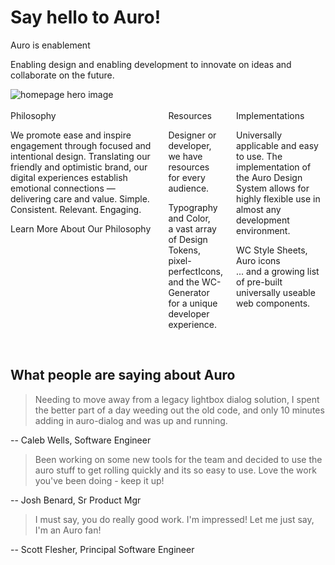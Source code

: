 # Say hello to Auro!

<div class="imageBox">
  <div class="quoteBox">
    <auro-header margin="bottom" size="none" display="700">Auro is enablement</auro-header>
    <p>Enabling design and enabling development to innovate on ideas and collaborate on the future.</p>
  </div>
  <img alt="homepage hero image" src="/images/content/home.jpg" />
</div><br>

<!-- <auro-alerts information noicon>
  NOTE: The following Custom Elements have been updated with a new bundled CDN build process:<br><br>
  <auro-hyperlink href="/components/auro/hyperlink/install" relative>auro-hyperlink v2.1</auro-hyperlink>,
  <auro-hyperlink href="/components/auro/alerts/install" relative>auro-alerts v1.3</auro-hyperlink>, and
  <auro-hyperlink href="/components/auro/radio/install" relative>auro-radio v1.3</auro-hyperlink>
  <br><br>If you are using this bundled version, make sure NOT to use <code>@latest</code> in your code.
  These versions no longer support the <code>polyfill.js</code>. Be sure to see the updated link code in the individual component install page.
</auro-alerts><br> -->


<!-- Auro provides components and tools to help product teams work more efficiently. Designed and developed to support all Alaska Airlines digital experiences. -->

<div class="auro_util_displayFlex columns">
  <div>
    <auro-header display="700">Philosophy</auro-header>
    <p>We promote ease and inspire engagement through focused and intentional design. Translating our friendly and optimistic brand, our digital experiences establish emotional connections — delivering care and value. Simple. Consistent. Relevant. Engaging.</p>
    <auro-hyperlink href="/philosophy" relative>Learn More About Our Philosophy</auro-hyperlink>
  </div>
  <div>
    <auro-header display="700">Resources</auro-header>
    <p>Designer or developer, we have resources for every audience.</p>
    <p>
      <auro-hyperlink href="/typography/overview" relative>Typography</auro-hyperlink> and <auro-hyperlink href="/color/overview" relative>Color</auro-hyperlink>,<br/>
      a vast array of <auro-hyperlink href="/getting-started/developers/design-tokens" relative>Design Tokens,</auro-hyperlink><br/>
      pixel-perfect<auro-hyperlink href="/icons" relative>Icons,</auro-hyperlink><br/>
      and the <auro-hyperlink href="/generator" relative>WC-Generator</auro-hyperlink> for a unique developer experience.<br/>
    </p>
  </div>
  <div>
    <auro-header display="700">Implementations</auro-header>
    <p>Universally applicable and easy to use. The implementation of the Auro Design System allows for highly flexible use in almost any development environment.</p>
    <auro-hyperlink href="/webcorestylesheets" relative>WC Style Sheets, </auro-hyperlink>
    <auro-hyperlink href="/icons" relative>Auro icons</auro-hyperlink><br/>
    ... and a growing list of pre-built <auro-hyperlink href="/component-status" relative>universally useable web components.</auro-hyperlink>
  </div>
</div><br>

## What people are saying about Auro

> Needing to move away from a legacy lightbox dialog solution, I spent the better part of a day weeding out the old code, and only 10 minutes adding in auro-dialog and was up and running.

-- Caleb Wells, Software Engineer

> Been working on some new tools for the team and decided to use the auro stuff to get rolling quickly and its so easy to use. Love the work you've been doing - keep it up!

-- Josh Benard, Sr Product Mgr

> I must say, you do really good work.  I'm impressed!  Let me just say, I'm an Auro fan!

-- Scott Flesher, Principal Software Engineer
